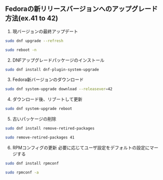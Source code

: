 ## Fedoraの新リリースバージョンへのアップグレード方法(ex.41 to 42)

1. 現バージョンの最終アップデート
```bash
sudo dnf upgrade --refresh
```
```bash
sudo reboot -n
```

2. DNFアップグレードパッケージのインストール
```bash
sudo dnf install dnf-plugin-system-upgrade
```

3. Fedora新バージョンのダウンロード
```bash
sudo dnf system-upgrade download --releasever=42
```

4. ダウンロード後、リブートして更新
```bash
sudo dnf system-upgrade reboot
```

5. 古いパッケージの削除
```bash
sudo dnf install remove-retired-packages
```
```bash
sudo remove-retired-packages 41
```

6. RPMコンフィグの更新
必要に応じてユーザ設定をデフォルトの設定にマージする
```bash
sudo dnf install rpmconf
```
```bash
sudo rpmconf -a
```
